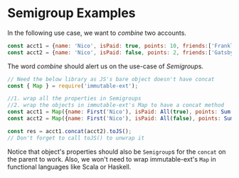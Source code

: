 # Semigroup Examples

In the following use case, we want to *combine* two accounts.

```javascript
const acct1 = {name: 'Nico', isPaid: true, points: 10, friends:['Franklin']};
const acct2 = {name: 'Nico', isPaid: false, points: 2, friends:['Gatsby']};

```

The word *combine* should alert us on the use-case of *Semigroup*s. 

```javascript
// Need the below library as JS's bare object doesn't have concat
const { Map } = require('immutable-ext');

//1. wrap all the properties in Semigroups
//2. wrap the objects in immutable-ext's Map to have a concat method
const acct1 = Map({name: First('Nico'), isPaid: All(true), points: Sum(10), friends:['Franklin']});
const acct2 = Map({name: First('Nico'), isPaid: All(false), points: Sum(2), friends:['Gatsby']});

const res = acct1.concat(acct2).toJS();
// Don't forget to call toJS() to unwrap it
```

Notice that object's properties should also be `Semigroup`s for the `concat` on the parent to work. 
Also, we won't need to wrap immutable-ext's `Map` in functional languages like Scala or Haskell. 
